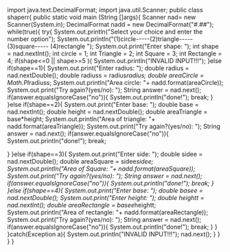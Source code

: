 
import java.text.DecimalFormat;
import java.util.Scanner;
public class shaperr{
public static void main (String []args){
Scanner nad= new Scanner(System.in);
DecimalFormat nadd = new DecimalFormat("#.##");
while(true){
try{
System.out.println("Select your choice and enter the number option");
System.out.println("(1)circle-----(2)triangle----- (3)square----- (4)rectangle ");
System.out.print("Enter shape: ");
int shape = nad.nextInt();
int circle = 1;
int Triangle = 2;
int Square = 3;
int Rectangle = 4;
if(shape<=0 || shape>=5 ){
System.out.println("INVALID INPUT!!!");
}else if(shape==1){
System.out.print("Enter radius: ");
double radius = nad.nextDouble();
double radiuss = radius*radius;
double areaCircle = Math.PI*radiuss;
System.out.println("Area circle: "+  nadd.format(areaCircle));
System.out.print("Try again?(yes/no): ");
String answer = nad.next();
if(answer.equalsIgnoreCase("no")){
System.out.println("done!");
break;
}
}else if(shape==2){
System.out.print("Enter base: ");
double base = nad.nextInt();
double height = nad.nextDouble();
double areaTriangle = base*height;
System.out.println("Area of triangle: "+ nadd.format(areaTriangle));
System.out.print("Try again?(yes/no): ");
String answer = nad.next();
if(answer.equalsIgnoreCase("no")){
System.out.println("done!");
break;

}
}else if(shape==3){
System.out.print("Enter side: ");
double sidee = nad.nextDouble();
double areaSquare = sidee*sidee;
System.out.println("Area of Square: "+ nadd.format(areaSquare));
System.out.print("Try again?(yes/no): ");
String answer = nad.next();
if(answer.equalsIgnoreCase("no")){
System.out.println("done!");
break;
}
}else if(shape==4){
System.out.print("Enter base: ");
double basee = nad.nextDouble();
System.out.print("Enter height: ");
double heightt = nad.nextInt();
double areaRectangle = basee*heightt;
System.out.println("Area of rectangle: "+ nadd.format(areaRectangle));
System.out.print("Try again?(yes/no): ");
String answer = nad.next();
if(answer.equalsIgnoreCase("no")){
System.out.println("done!");
break;
}
}
}catch(Exception a){
System.out.println("INVALID INPUT!!!");
nad.next();
}
}
}
}
